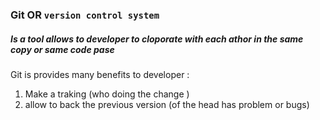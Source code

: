 ### Git OR  `version control system`


##### Is a tool allows to developer to cloporate with each athor in the same copy or same code pase

Git is provides many benefits to developer :

1. Make a traking (who doing the change )
2. allow to back the previous version (of the head has problem or bugs)

